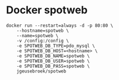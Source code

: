 # Docker spotweb
	docker run --restart=always -d -p 80:80 \
		--hostname=spotweb \
		--name=spotweb \
		-v /config:/config \
		-e SPOTWEB_DB_TYPE=pdo_mysql \
		-e SPOTWEB_DB_HOST=<hostname> \
		-e SPOTWEB_DB_NAME=spotweb \
		-e SPOTWEB_DB_USER=spotweb \
		-e SPOTWEB_DB_PASS=spotweb \
		jgeusebroek/spotweb